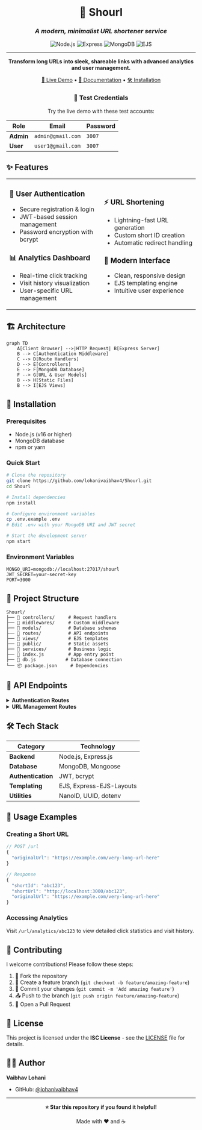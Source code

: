 <div align="center">

# 🔗 Shourl

### *A modern, minimalist URL shortener service*

<img src="https://img.shields.io/badge/Node.js-43853D?style=for-the-badge&logo=node.js&logoColor=white" alt="Node.js" />
<img src="https://img.shields.io/badge/Express.js-404D59?style=for-the-badge&logo=express&logoColor=white" alt="Express" />
<img src="https://img.shields.io/badge/MongoDB-4EA94B?style=for-the-badge&logo=mongodb&logoColor=white" alt="MongoDB" />
<img src="https://img.shields.io/badge/EJS-B4CA65?style=for-the-badge&logo=ejs&logoColor=black" alt="EJS" />

---

**Transform long URLs into sleek, shareable links with advanced analytics and user management.**

[🚀 Live Demo](https://shourl-eight.vercel.app/) • [📖 Documentation](#features) • [🛠️ Installation](#installation)

### 🧪 **Test Credentials**
Try the live demo with these test accounts:

| Role | Email | Password |
|------|-------|----------|
| **Admin** | `admin@gmail.com` | `3007` |
| **User** | `user1@gmail.com` | `3007` |

</div>

## ✨ Features

<table>
<tr>
<td width="50%">

### 🔐 **User Authentication**
- Secure registration & login
- JWT-based session management
- Password encryption with bcrypt

### 📊 **Analytics Dashboard**
- Real-time click tracking
- Visit history visualization
- User-specific URL management

</td>
<td width="50%">

### ⚡ **URL Shortening**
- Lightning-fast URL generation
- Custom short ID creation
- Automatic redirect handling

### 🎨 **Modern Interface**
- Clean, responsive design
- EJS templating engine
- Intuitive user experience

</td>
</tr>
</table>

## 🏗️ Architecture

```mermaid
graph TD
    A[Client Browser] -->|HTTP Request| B[Express Server]
    B --> C[Authentication Middleware]
    C --> D[Route Handlers]
    D --> E[Controllers]
    E --> F[MongoDB Database]
    F --> G[URL & User Models]
    B --> H[Static Files]
    B --> I[EJS Views]
```

## 🚀 Installation

### Prerequisites
- Node.js (v16 or higher)
- MongoDB database
- npm or yarn

### Quick Start

```bash
# Clone the repository
git clone https://github.com/lohanivaibhav4/Shourl.git
cd Shourl

# Install dependencies
npm install

# Configure environment variables
cp .env.example .env
# Edit .env with your MongoDB URI and JWT secret

# Start the development server
npm start
```

### Environment Variables

```env
MONGO_URI=mongodb://localhost:27017/shourl
JWT_SECRET=your-secret-key
PORT=3000
```

## 📁 Project Structure

```
Shourl/
├── 📁 controllers/     # Request handlers
├── 📁 middlewares/     # Custom middleware
├── 📁 models/          # Database schemas
├── 📁 routes/          # API endpoints
├── 📁 views/           # EJS templates
├── 📁 public/          # Static assets
├── 📁 services/        # Business logic
├── 🔧 index.js         # App entry point
├── 🔧 db.js           # Database connection
└── 📦 package.json     # Dependencies
```

## 🔧 API Endpoints

<details>
<summary><b>Authentication Routes</b></summary>

| Method | Endpoint | Description |
|--------|----------|-------------|
| `POST` | `/user/register` | Register new user |
| `POST` | `/user/login` | User login |
| `POST` | `/user/logout` | User logout |

</details>

<details>
<summary><b>URL Management Routes</b></summary>

| Method | Endpoint | Description |
|--------|----------|-------------|
| `POST` | `/url` | Create short URL |
| `GET` | `/url/:shortId` | Redirect to original URL |
| `GET` | `/url/analytics/:shortId` | Get URL analytics |

</details>

## 🛠️ Tech Stack

<div align="center">

| Category | Technology |
|----------|------------|
| **Backend** | Node.js, Express.js |
| **Database** | MongoDB, Mongoose |
| **Authentication** | JWT, bcrypt |
| **Templating** | EJS, Express-EJS-Layouts |
| **Utilities** | NanoID, UUID, dotenv |

</div>

## 🎯 Usage Examples

### Creating a Short URL
```javascript
// POST /url
{
  "originalUrl": "https://example.com/very-long-url-here"
}

// Response
{
  "shortId": "abc123",
  "shortUrl": "http://localhost:3000/abc123",
  "originalUrl": "https://example.com/very-long-url-here"
}
```

### Accessing Analytics
Visit `/url/analytics/abc123` to view detailed click statistics and visit history.

## 🤝 Contributing

I welcome contributions! Please follow these steps:

1. 🍴 Fork the repository
2. 🌿 Create a feature branch (`git checkout -b feature/amazing-feature`)
3. 💾 Commit your changes (`git commit -m 'Add amazing feature'`)
4. 📤 Push to the branch (`git push origin feature/amazing-feature`)
5. 🔄 Open a Pull Request

## 📄 License

This project is licensed under the **ISC License** - see the [LICENSE](LICENSE) file for details.

## 👨‍💻 Author

**Vaibhav Lohani**
- GitHub: [@lohanivaibhav4](https://github.com/lohanivaibhav4)

---

<div align="center">

**⭐ Star this repository if you found it helpful!**

Made with ❤️ and ☕

</div>